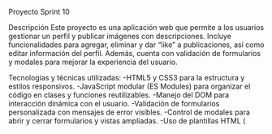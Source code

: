 Proyecto Sprint 10

Descripción
Este proyecto es una aplicación web que permite a los usuarios gestionar un perfil y publicar imágenes con descripciones. Incluye funcionalidades para agregar, eliminar y dar “like” a publicaciones, así como editar información del perfil. Además, cuenta con validación de formularios y modales para mejorar la experiencia del usuario.

Tecnologías y técnicas utilizadas:
-HTML5 y CSS3 para la estructura y estilos responsivos.
-JavaScript modular (ES Modules) para organizar el código en clases y funciones reutilizables.
-Manejo del DOM para interacción dinámica con el usuario.
-Validación de formularios personalizada con mensajes de error visibles.
-Control de modales para abrir y cerrar formularios y vistas ampliadas.
-Uso de plantillas HTML (<template>) para crear elementos dinámicos.

Enlace a GitHub Pages:
https://claudiajayu.github.io/web_project_around/
